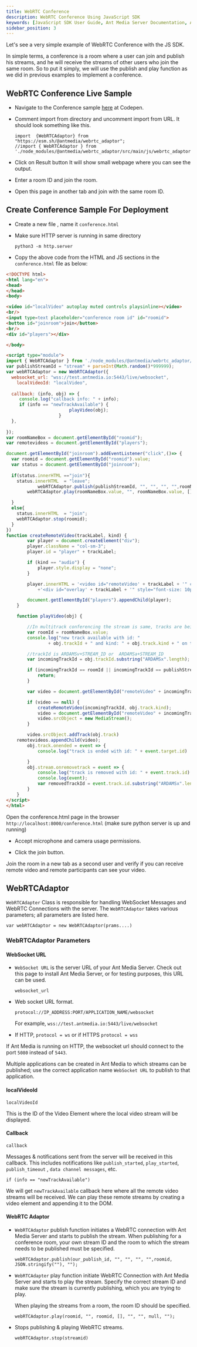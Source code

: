 ```yaml
---
title: WebRTC Conference
description: WebRTC Conference Using JavaScript SDK 
keywords: [JavaScript SDK User Guide, Ant Media Server Documentation, Ant Media Server Tutorials]
sidebar_position: 3
---
```


Let's see a very simple example of WebRTC Conference with the JS SDK.

In simple terms, a conference is a room where a user can join and publish his streams, and he will receive the streams of other users who join the same room. So to put it simply, we will use the publish and play function as we did in previous examples to implement a conference.

## WebRTC Conference Live Sample

- Navigate to the Conference sample [here](https://codepen.io/USAMAWIZARD/embed/JoPzLgX?default-tab=js&editable=true) at Codepen.

- Comment import from directory and uncomment import from URL. It should look something like this.

  ```
  import  {WebRTCAdaptor} from  "https://esm.sh/@antmedia/webrtc_adaptor";
  //import { WebRTCAdaptor } from './node_modules/@antmedia/webrtc_adaptor/src/main/js/webrtc_adaptor.js';
  ```

- Click on Result button It will show small webpage where you can see the output.

- Enter a room ID and join the room.

- Open this page in another tab and join with the same room ID.

## Create Conference Sample For Deployment

- Create a new file , name it `conference.html`

- Make sure HTTP server is running in same directory

  ```
  python3 -m http.server
  ```

- Copy the above code from the HTML and JS sections in the `conference.html` file as below:

```html
<!DOCTYPE html>
<html lang="en">
<head>
</head>
<body>

<video id="localVideo" autoplay muted controls playsinline></video>
<br/>
<input type=text placeholder="conference room id" id="roomid">
<button id="joinroom">join</button>
<br/>
<div id="players"></div>

</body>

<script type="module">
import { WebRTCAdaptor } from './node_modules/@antmedia/webrtc_adaptor/src/main/js/webrtc_adaptor.js';
var publishStreamId = "stream" + parseInt(Math.random()*999999);
var webRTCAdaptor = new WebRTCAdaptor({
  websocket_url: "wss://test.antmedia.io:5443/live/websocket",
 	localVideoId: "localVideo",
  
  callback: (info, obj) => {
     console.log("callback info: " + info);
     if (info == "newTrackAvailable") {
						playVideo(obj);
					}
  },
  
});
var roomNameBox = document.getElementById("roomid");
var remotevideos = document.getElementById("players"); 

document.getElementById("joinroom").addEventListener("click",()=> {
  var roomid = document.getElementById("roomid").value;
  var status = document.getElementById("joinroom");
  
  if(status.innerHTML =="join"){
    status.innerHTML  = "leave";
    		webRTCAdaptor.publish(publishStreamId, "", "", "", "",roomNameBox.value, JSON.stringify(""), "");
		webRTCAdaptor.play(roomNameBox.value, "", roomNameBox.value, [], "", "", null, "");

  }
  else{
    status.innerHTML  = "join";
    webRTCAdaptor.stop(roomid);
  }
})
function createRemoteVideo(trackLabel, kind) {
		var player = document.createElement("div");
		player.className = "col-sm-3";
		player.id = "player" + trackLabel;

		if (kind == "audio") {
			player.style.display = "none";
		}

		player.innerHTML = '<video id="remoteVideo' + trackLabel + '" controls autoplay playsinline></video>'
			+'<div id="overlay' + trackLabel + '" style="font-size: 10px;position: absolute; top: 5px; left: 50%; transform: translateX(-50%); color: white; background-color: rgba(0, 0, 0, 0.5); padding: 5px;">' + trackLabel + '</div>';

		document.getElementById("players").appendChild(player);
	}

	function playVideo(obj) {

		//In multitrack conferencing the stream is same, tracks are being and remove from the stream
		var roomId = roomNameBox.value;
		console.log("new track available with id: "
				+ obj.trackId + " and kind: " + obj.track.kind + " on the room:" + roomId);

		//trackId is ARDAMSv+STREAM_ID or  ARDAMSa+STREAM_ID
		var incomingTrackId = obj.trackId.substring("ARDAMSx".length);

		if (incomingTrackId == roomId || incomingTrackId == publishStreamId) {
			return;
		}

		var video = document.getElementById("remoteVideo" + incomingTrackId);

		if (video == null) {
			createRemoteVideo(incomingTrackId, obj.track.kind);
			video = document.getElementById("remoteVideo" + incomingTrackId);
			video.srcObject = new MediaStream();
		}

		video.srcObject.addTrack(obj.track)
    remotevideos.appendChild(video);
		obj.track.onended = event => {
			console.log("track is ended with id: " + event.target.id)

		}
		obj.stream.onremovetrack = event => {
			console.log("track is removed with id: " + event.track.id)
			console.log(event);
			var removedTrackId = event.track.id.substring("ARDAMSx".length);
		}
	}
</script>
</html>
```

Open the conference.html page in the browser `http://localhost:8000/conference.html`  (make sure python server is up and running)

 - Accept microphone and camera usage permissions.

 - Click the join button.

Join the room in a new tab as a second user and verify if you can receive remote video and remote participants can see your video.

## WebRTCAdaptor

`WebRTCAdapter` Class is responsible for handling WebSocket Messages and WebRTC Connections with the server. The `WebRTCAdaptor` takes various parameters; all parameters are listed here.

```
var webRTCAdaptor = new WebRTCAdaptor(prams....)
```

### WebRTCAdaptor Parameters

#### WebSocket URL

- `WebSocket URL` is the server URL of your Ant Media Server. Check out this page to install Ant Media Server, or for testing purposes, this URL can be used. 

  ```
  websocket_url
  ```

- Web socket URL format.

  ```
  protocol://IP_ADDRESS:PORT/APPLICATION_NAME/websocket
  ```

  For example, `wss://test.antmedia.io:5443/live/websocket`

- If HTTP,  `protocol = ws` or if HTTPS `protocol = wss`


If Ant Media is running on HTTP, the websocket url should connect to the port `5080` instead of `5443`.

Multiple applications can be created in Ant Media to which streams can be published; use the correct application name `WebSocket URL` to publish to that application.

#### localVideoId

```
localVideoId
```

This is the ID of the Video Element where the local video stream will be displayed.

#### Callback

```
callback
```

Messages & notifications sent from the server will be received in this callback. This includes notifications like `publish_started`, `play_started`, `publish_timeout` , `data channel messages`, etc.

`if (info == "newTrackAvailable")` 

We will get `newTrackAvailable` callback here where all the remote video streams will be received. We can play these remote streams by creating a video element and appending it to the DOM.

#### WebRTC Adaptor

- `WebRTCAdaptor` publish function initiates a WebRTC connection with Ant Media Server and starts to publish the stream.
When publishing for a conference room, your own stream ID and the room to which the stream needs to be published must be specified. 

  ```
  webRTCAdaptor.publish(our_publish_id, "", "", "", "",roomid, JSON.stringify(""), "");
  ```

- `WebRTCAdapter` play function initiate  WebRTC Connection with Ant Media Server and starts to play the stream. Specify the correct stream ID and make sure the stream is currently publishing, which you are trying to play. 

  When playing the streams from a room, the room ID should be specified.

  ```
  webRTCAdaptor.play(roomid, "", roomid, [], "", "", null, "");
  ```

- Stops publishing & playing WebRTC streams.

  ```
  webRTCAdaptor.stop(streamid)
  ```
